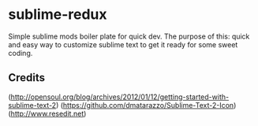 # sublime-redux

Simple sublime mods boiler plate for quick dev. The purpose of this: quick and easy way to 
customize sublime text to get it ready for some sweet coding.

## Credits

  (http://opensoul.org/blog/archives/2012/01/12/getting-started-with-sublime-text-2)
  (https://github.com/dmatarazzo/Sublime-Text-2-Icon)
  (http://www.resedit.net)